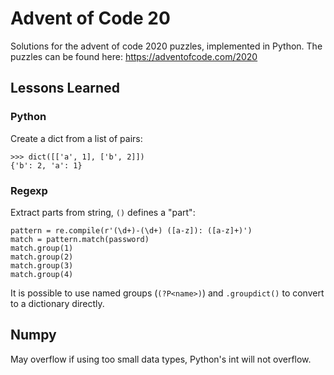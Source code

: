 # Advent of Code 20

Solutions for the advent of code 2020 puzzles, implemented in Python. The
puzzles can be found here: https://adventofcode.com/2020

## Lessons Learned

### Python

Create a dict from a list of pairs:
```
>>> dict([['a', 1], ['b', 2]])
{'b': 2, 'a': 1}
```

### Regexp

Extract parts from string, `()` defines a "part":

```
pattern = re.compile(r'(\d+)-(\d+) ([a-z]): ([a-z]+)')
match = pattern.match(password)
match.group(1)
match.group(2)
match.group(3)
match.group(4)
```

It is possible to use named groups (`(?P<name>)`) and `.groupdict()` to convert to a dictionary directly.

## Numpy

May overflow if using too small data types, Python's int will not overflow.
